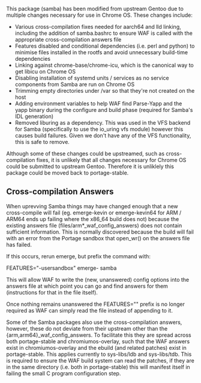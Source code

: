 This package (samba) has been modified from upstream Gentoo due to multiple
changes necessary for use in Chrome OS. These changes include:
- Various cross-compilation fixes needed for aarch64 and lld linking,
  including the addition of samba.bashrc to ensure WAF is called with the
  appropriate cross-compilation answers file
- Features disabled and conditional dependencies (i.e. perl and python) to
  minimise files installed in the rootfs and avoid unnecessary build-time
  dependencies
- Linking against chrome-base/chrome-icu, which is the canonical way to get
  libicu on Chrome OS
- Disabling installation of systemd units / services as no service components
  from Samba are run on Chrome OS
- Trimming empty directories under /var so that they're not created on the
  host
- Adding environment variables to help WAF find Parse-Yapp and the yapp
  binary during the configure and build phase (required for Samba's IDL
  generation)
- Removed liburing as a dependency. This was used in the VFS backend for Samba
  (specifically to use the io_uring vfs module) however this causes build
  failures. Given we don't have any of the VFS functionality, this is safe to
  remove.

Although some of these changes could be upstreamed, such as cross-compilation
fixes, it is unlikely that all changes necessary for Chrome OS could be
submitted to upstream Gentoo. Therefore it is unliklely this package could be
moved back to portage-stable.

Cross-compilation Answers
-------------------------

When uprevving Samba things may have changed enough that a new cross-compile
will fail (eg. emerge-kevin or emerge-kevin64 for ARM / ARM64 ends up failing
where the x86_64 build does not) because the existing answers file
(files/arm*_waf_config_answers) does not contain sufficient information. This
is normally discovered because the build will fail with an error from the
Portage sandbox that open_wr() on the answers file has failed.

If this occurs, rerun emerge, but prefix the command with:

FEATURES="-usersandbox" emerge-<board> samba

This will allow WAF to write the (new, unanswered) config options into the
answers file at which point you can go and find answers for them (instructions
for that in the file itself).

Once nothing remains unanswered the FEATURES="" prefix is no longer required as
WAF can simply read the file instead of appending to it.

Some of the Samba packages also use the cross-compilation answers, however,
these do not deviate from their upstream other than the
{arm,arm64}_waf_config_answers. To facilitate this they are spread across both
portage-stable and chromiumos-overlay, such that the WAF answers exist in
chromiumos-overlay and the ebuild (and related patches) exist in portage-stable.
This applies currently to sys-libs/ldb and sys-libs/tdb. This is required to
ensure the WAF build system can read the patches, if they are in the same
directory (i.e. both in portage-stable) this will manifest itself in failing the
small C program configuration step.
